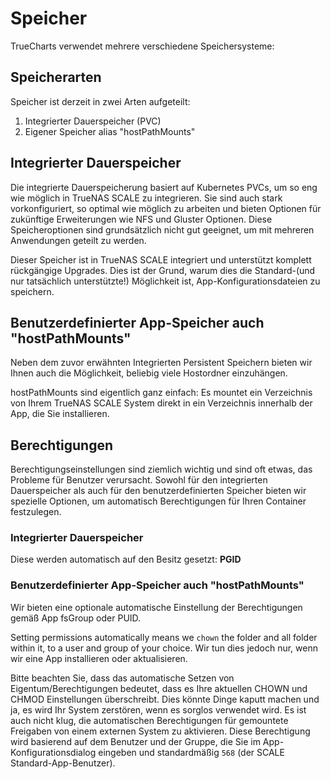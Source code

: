 # Speicher

TrueCharts verwendet mehrere verschiedene Speichersysteme:

## Speicherarten

Speicher ist derzeit in zwei Arten aufgeteilt:

1. Integrierter Dauerspeicher (PVC)
2. Eigener Speicher alias "hostPathMounts"

## Integrierter Dauerspeicher

Die integrierte Dauerspeicherung basiert auf Kubernetes PVCs, um so eng wie möglich in TrueNAS SCALE zu integrieren. Sie sind auch stark vorkonfiguriert, so optimal wie möglich zu arbeiten und bieten Optionen für zukünftige Erweiterungen wie NFS und Gluster Optionen. Diese Speicheroptionen sind grundsätzlich nicht gut geeignet, um mit mehreren Anwendungen geteilt zu werden.

Dieser Speicher ist in TrueNAS SCALE integriert und unterstützt komplett rückgängige Upgrades. Dies ist der Grund, warum dies die Standard-(und nur tatsächlich unterstützte!) Möglichkeit ist, App-Konfigurationsdateien zu speichern.

## Benutzerdefinierter App-Speicher auch "hostPathMounts"

Neben dem zuvor erwähnten Integrierten Persistent Speichern bieten wir Ihnen auch die Möglichkeit, beliebig viele Hostordner einzuhängen.

hostPathMounts sind eigentlich ganz einfach: Es mountet ein Verzeichnis von Ihrem TrueNAS SCALE System direkt in ein Verzeichnis innerhalb der App, die Sie installieren.

## Berechtigungen

Berechtigungseinstellungen sind ziemlich wichtig und sind oft etwas, das Probleme für Benutzer verursacht. Sowohl für den integrierten Dauerspeicher als auch für den benutzerdefinierten Speicher bieten wir spezielle Optionen, um automatisch Berechtigungen für Ihren Container festzulegen.

### Integrierter Dauerspeicher

Diese werden automatisch auf den Besitz gesetzt: **PGID**

### Benutzerdefinierter App-Speicher auch "hostPathMounts"

Wir bieten eine optionale automatische Einstellung der Berechtigungen gemäß App fsGroup oder PUID.

Setting permissions automatically means we `chown` the folder and all folder within it, to a user and group of your choice. Wir tun dies jedoch nur, wenn wir eine App installieren oder aktualisieren.

Bitte beachten Sie, dass das automatische Setzen von Eigentum/Berechtigungen bedeutet, dass es Ihre aktuellen CHOWN und CHMOD Einstellungen überschreibt. Dies könnte Dinge kaputt machen und ja, es wird Ihr System zerstören, wenn es sorglos verwendet wird. Es ist auch nicht klug, die automatischen Berechtigungen für gemountete Freigaben von einem externen System zu aktivieren. Diese Berechtigung wird basierend auf dem Benutzer und der Gruppe, die Sie im App-Konfigurationsdialog eingeben und standardmäßig `568` (der SCALE Standard-App-Benutzer).

